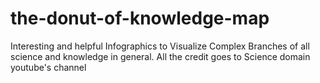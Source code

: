 # the-donut-of-knowledge-map
Interesting and helpful Infographics to Visualize Complex Branches of all science and knowledge in general. All the credit goes to Science domain youtube's channel
